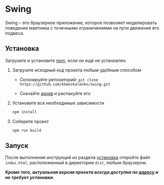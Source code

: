 # Swing

Swing – это браузерное приложение, которое позволяет моделировать поведение маятника с точечными ограничениями на пути движения его подвеса.

## Установка

Загрузите и установите [npm](https://www.npmjs.com/get-npm), если он ещё не установлен.

1. Загрузите исходный код проекта любым удобным способом
    - Склонируйте репозиторий: `git clone https://github.com/kkmoskalenko/swing.git`
    
    - Скачайте [архив](https://github.com/kkmoskalenko/swing/archive/master.zip) и распакуйте его

2. Установите все необходимые зависимости

    ``` bash
    npm install
    ```

3. Соберите проект
    ``` bash
    npm run build
    ```

## Запуск

После выполнения инструкций из раздела [установка](#Установка) откройте файл `index.html`, расположенный в директории `dist`, любым браузером.

_**Кроме того, актуальная версия проекта всегда доступна по [адресу](http://kkmoskalenko.github.io/swing) и не требует установки.**_